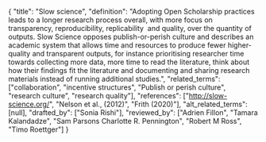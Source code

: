 {
    "title": "Slow science",
    "definition": "Adopting Open Scholarship practices leads to a longer research process overall, with more focus on transparency, reproducibility, replicability  and quality, over the quantity of outputs. Slow Science opposes publish-or-perish culture and describes an academic system that allows time and resources to produce fewer higher-quality and transparent outputs, for instance prioritising researcher time towards collecting more data, more time to read the literature, think about how their findings fit the literature and documenting and sharing research materials instead of running additional studies.",
    "related_terms": ["collaboration", "incentive structures", "Publish or perish culture", "research culture", "research quality"],
    "references": ["http://slow-science.org/", "Nelson et al., (2012)", "Frith (2020)"],
    "alt_related_terms": [null],
    "drafted_by": ["Sonia Rishi"],
    "reviewed_by": ["Adrien Fillon", "Tamara Kalandadze", "Sam Parsons Charlotte R. Pennington", "Robert M Ross", "Timo Roettger"]
  }
